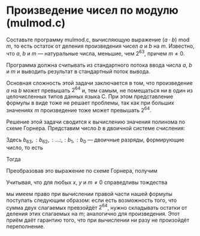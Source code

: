 # Произведение чисел по модулю (mulmod.c)
Составьте программу mulmod.c, вычисляющую выражение $\left(a\cdot b\right)\textrm{ mod }m$, то есть остаток от деления произведения чисел $a$ и $b$ на $m$. Известно, что $a$, $b$ и $m$ — натуральные числа, меньшие, чем $2^{63}$, причем $m \ne 0$.

Программа должна считывать из стандартного потока ввода числа $a$, $b$ и $m$ и выводить результат в стандартный поток вывода.

Основная сложность этой задачи заключается в том, что произведение $a$ на $b$ может превышать $2^{64}$ и, тем самым, не помещаться ни в один из целочисленных типов данных языка C. При этом представление формулы в виде  тоже не решает проблемы, так как при больших значениях $m$ произведение  тоже может превышать $2^{64}$.

Решение этой задачи сводится к вычислению значения полинома по схеме Горнера. Представим число $b$ в двоичной системе счисления:

 
Здесь $b_{63},:b_{62},:\ldots:,:b_{1},:b_{0}$ — двоичные разряды, формирующие число, то есть

Тогда

Преобразовав это выражение по схеме Горнера, получим

Учитывая, что для любых $x$, $y$ и $m \ne 0$ справедливы тождества

 

мы имеем право при вычислении правой части нашей формулы поступать следующим образом: если есть возможность того, что сумма двух слагаемых превзойдёт $2^{64}$, нужно складывать остатки от деления этих слагаемых на $m$; аналогично для произведения. Этот приём даёт гарантию того, что при вычислении ни разу не произойдёт переполнение.
